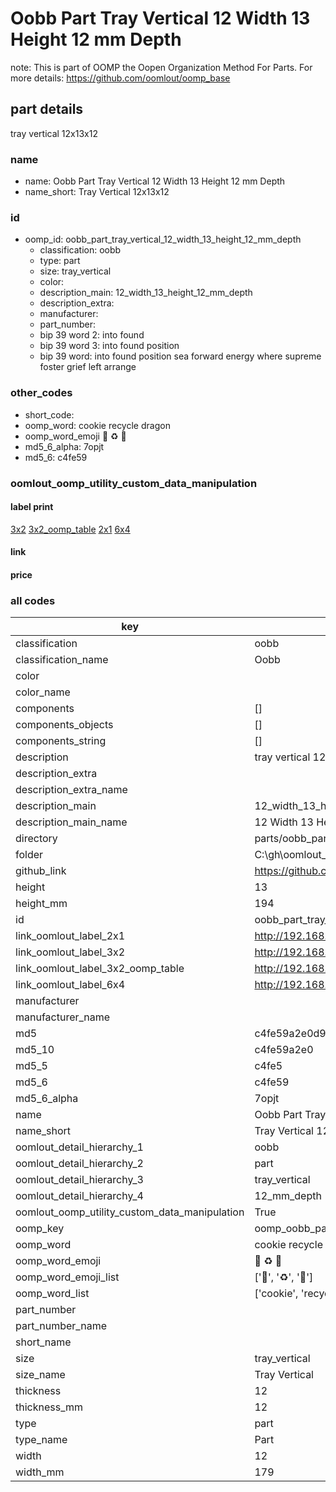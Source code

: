 # Oobb Part Tray Vertical 12 Width 13 Height 12 mm Depth  

note: This is part of OOMP the Oopen Organization Method For Parts. For more details: https://github.com/oomlout/oomp_base

##  part details
  



tray vertical 12x13x12



### name
* name: Oobb Part Tray Vertical 12 Width 13 Height 12 mm Depth
* name_short: Tray Vertical 12x13x12 
### id
* oomp_id: oobb_part_tray_vertical_12_width_13_height_12_mm_depth
  * classification: oobb
  * type: part
  * size: tray_vertical
  * color: 
  * description_main: 12_width_13_height_12_mm_depth
  * description_extra: 
  * manufacturer: 
  * part_number: 
  * bip 39 word 2: into found
  * bip 39 word 3: into found position
  * bip 39 word: into found position sea forward energy where supreme foster grief left arrange

### other_codes
* short_code: 
* oomp_word: cookie recycle dragon
* oomp_word_emoji :cookie: :recycle: :dragon:
* md5_6_alpha: 7opjt
* md5_6: c4fe59






### oomlout_oomp_utility_custom_data_manipulation
#### label print
[3x2](http://192.168.1.245:1112/?label=oomp%207opjt)
[3x2_oomp_table](http://192.168.1.108:1112/?label=oomp%207opjt)
[2x1](http://192.168.1.242:1112/?label=oomp%207opjt)
[6x4](http://192.168.1.55:1112/?label=oomp%207opjt)    

#### link

                              

#### price







### all codes 
| key | value |  
| --- | --- |  
| classification | oobb |  
| classification_name | Oobb |  
| color |  |  
| color_name |  |  
| components | [] |  
| components_objects | [] |  
| components_string | [] |  
| description | tray vertical 12x13x12 |  
| description_extra |  |  
| description_extra_name |  |  
| description_main | 12_width_13_height_12_mm_depth |  
| description_main_name | 12 Width 13 Height 12 mm Depth |  
| directory | parts/oobb_part_tray_vertical_12_width_13_height_12_mm_depth |  
| folder | C:\gh\oomlout_oobb_version_4_generated_parts\parts\oobb_part_tray_vertical_12_width_13_height_12_mm_depth |  
| github_link | https://github.com/oomlout/oomlout_oomp_part_src/tree/main/parts/oobb_part_tray_vertical_12_width_13_height_12_mm_depth |  
| height | 13 |  
| height_mm | 194 |  
| id | oobb_part_tray_vertical_12_width_13_height_12_mm_depth |  
| link_oomlout_label_2x1 | http://192.168.1.242:1112/?label=oomp%207opjt |  
| link_oomlout_label_3x2 | http://192.168.1.245:1112/?label=oomp%207opjt |  
| link_oomlout_label_3x2_oomp_table | http://192.168.1.108:1112/?label=oomp%207opjt |  
| link_oomlout_label_6x4 | http://192.168.1.55:1112/?label=oomp%207opjt |  
| manufacturer |  |  
| manufacturer_name |  |  
| md5 | c4fe59a2e0d9ff49282dec1f50d70bae |  
| md5_10 | c4fe59a2e0 |  
| md5_5 | c4fe5 |  
| md5_6 | c4fe59 |  
| md5_6_alpha | 7opjt |  
| name | Oobb Part Tray Vertical 12 Width 13 Height 12 mm Depth |  
| name_short | Tray Vertical 12x13x12  |  
| oomlout_detail_hierarchy_1 | oobb |  
| oomlout_detail_hierarchy_2 | part |  
| oomlout_detail_hierarchy_3 | tray_vertical |  
| oomlout_detail_hierarchy_4 | 12_mm_depth |  
| oomlout_oomp_utility_custom_data_manipulation | True |  
| oomp_key | oomp_oobb_part_tray_vertical_12_width_13_height_12_mm_depth |  
| oomp_word | cookie recycle dragon |  
| oomp_word_emoji | :cookie: :recycle: :dragon: |  
| oomp_word_emoji_list | [':cookie:', ':recycle:', ':dragon:'] |  
| oomp_word_list | ['cookie', 'recycle', 'dragon'] |  
| part_number |  |  
| part_number_name |  |  
| short_name |  |  
| size | tray_vertical |  
| size_name | Tray Vertical |  
| thickness | 12 |  
| thickness_mm | 12 |  
| type | part |  
| type_name | Part |  
| width | 12 |  
| width_mm | 179 |  
